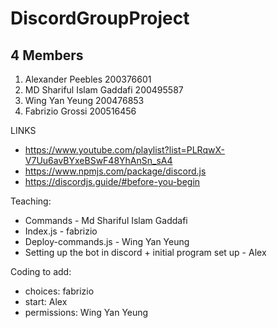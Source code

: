 # DiscordGroupProject
##  4 Members

1. Alexander Peebles 200376601
2. MD Shariful Islam Gaddafi 200495587
3. Wing Yan Yeung 200476853
4. Fabrizio Grossi 200516456



LINKS
- https://www.youtube.com/playlist?list=PLRqwX-V7Uu6avBYxeBSwF48YhAnSn_sA4
- https://www.npmjs.com/package/discord.js
- https://discordjs.guide/#before-you-begin

Teaching:
- Commands - Md Shariful Islam Gaddafi
- Index.js - fabrizio
- Deploy-commands.js - Wing Yan Yeung
- Setting up the bot in discord + initial program set up - Alex

Coding to add:
- choices: fabrizio
- start: Alex
- permissions: Wing Yan Yeung

